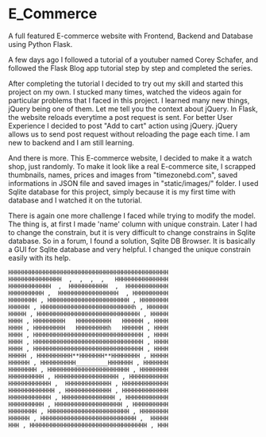 # E_Commerce

A full featured E-commerce website with Frontend, Backend and Database using Python Flask.

A few days ago I followed a tutorial of a youtuber named Corey Schafer, and followed the Flask Blog app tutorial step by step and completed the series.

After completing the tutorial I decided to try out my skill and started this project on my own. I stucked many times, watched the videos again for particular problems that I faced in this project.
I learned many new things, jQuery being one of them. Let me tell you the context about jQuery. In Flask, the website reloads everytime a post request is sent. For better User Experience I decided to post "Add to cart" action using jQuery. jQuery allows us to send post request without reloading the page each time. I am new to backend and I am still learning.


And there is more. This E-commerce website, I decided to make it a watch shop, just randomly. To make it look like a real E-commerce site, I scrapped thumbnails, names, prices and images from "timezonebd.com", saved informations in JSON file and saved images in "static/images/" folder.
I used Sqlite database for this project, simply because it is my first time with database and I watched it on the tutorial. 

There is again one more challenge I faced while trying to modify the model. The thing is, at first I made 'name' column with unique constrain. Later I had to change the constrain, but it is very difficult to change constrains in Sqlite database. So in a forum, I found a solution, Sqlite DB Browser. It is basically a GUI for Sqlite database and very helpful. I changed the unique constrain easily with its help.


    HHHHHHHHHHHHHHHHHHHHHHHHHHHHHHHHHHHHHHHHHHHHH
    HHHHHHHHHHHHHHH  ,  ,  ,  ,   HHHHHHHHHHHHHHH
    HHHHHHHHHHHH  ,  HHHHHHHHHHH  ,  HHHHHHHHHHHH
    HHHHHHHHHH ,  HHHHHHHHHHHHHHHHH  , HHHHHHHHHH
    HHHHHHHH , HHHHHHHHHHHHHHHHHHHHHHH , HHHHHHHH
    HHHHHH , HHHHHHHHHHHHHHHHHHHHHHHHHHh , HHHHHH
    HHHHH , HHHHHHHHHHHHHHHHHHHHHHHHHHHHH , HHHHH
    HHHH , HHHHHHHHH   HHHHHHHHHH   HHHHHH , HHHH
    HHHH , HHHHHHHHH   HHHHHHHHHh   HHHHHH , HHHH
    HHHH , HHHHHHHHHHHHHHHHHHHHHHHHHHHHHHH , HHHH
    HHHH , HHHHHHHHHHHHHHHHHHHHHHHHHHHHHHH , HHHH
    HHHH , HHHHHHHHHHHHHHHHHHHHHHHHHHHHHHH , HHHH
    HHHHH , HHHHHHHHHH**HHHHHHH**HHHHHHHH , HHHHH
    HHHHHH , HHHHHHHHHH_________HHHHHHH , HHHHHHH
    HHHHHHHH , HHHHHHHHHHHHHHHHHHHHHHH , HHHHHHHH
    HHHHHHHHHH , HHHHHHHHHHHHHHHHHH , HHHHHHHHHHH
    HHHHHHHHHHHH ,  HHHHHHHHHHHHH , HHHHHHHHHHHHH
    HHHHHHHHHHHHH , HHHHHHHHHHHHH , HHHHHHHHHHHHH
    HHHHHHHHHHHH , HHHHHHHHHHHHHHH , HHHHHHHHHHHH
    HHHHHHHHHH , HHHHHHHHHHHHHHHHHHH , HHHHHHHHHH
    HHHHHHHH , HHHHHHHHHHHHHHHHHHHHHHH , HHHHHHHH
    HHHHHH , HHHHHHHHHHHHHHHHHHHHHHHHHHH ,  HHHHH
    HHH , HHHHHHHHHHHHHHHHHHHHHHHHHHHHHHHHH , HHH

